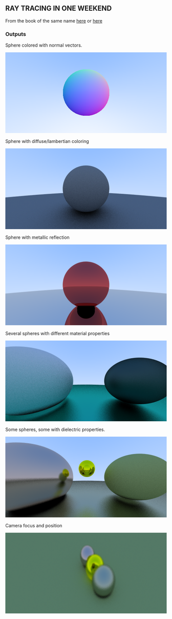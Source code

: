## RAY TRACING IN ONE WEEKEND
From the book of the same name [here](https://github.com/RayTracing/InOneWeekend) or [here](http://www.realtimerendering.com/raytracing/Ray%20Tracing%20in%20a%20Weekend.pdf)


### Outputs
Sphere colored with normal vectors.

![Sphere normals](docs/images/normal_sphere.png)

Sphere with diffuse/lambertian coloring 

![Sphere diffuse](docs/images/diffuse_sphere.png)

Sphere with metallic reflection

![Sphere metallic](docs/images/metal_sphere.png)

Several spheres with different material properties

![Many Spheres](docs/images/many_spheres_material.png)

Some spheres, some with dielectric properties.

![Dielectric Spheres](docs/images/dielectric_spheres.png)

Camera focus and position

![Camera Focus](docs/images/camera_focus.png)
